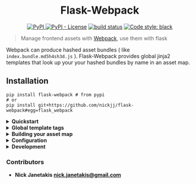 <h1 align="center"> Flask-Webpack</h1>

<p align="center">
<a href="https://pypi.org/project/Flask-Webpack/"><img alt="PyPI" src="https://img.shields.io/pypi/v/flask-webpack.svg"/>
<a href="https://pypi.org/project/Flask-Webpack/"><img alt="PyPI - License" src="https://img.shields.io/pypi/l/flask-webpack.svg"></a>
<a href="https://travis-ci.org/nickjj/flask-webpack?branch=master"><img alt="build status" src="https://travis-ci.org/nickjj/flask-webpack.svg?branch=master"/></a>
<a href="https://github.com/ambv/black"><img src="https://img.shields.io/badge/code%20style-black-000000.svg" alt="Code style: black"></a>

>  Manage frontend assets with [Webpack](https://webpack.js.org/>), use them with flask

</p>

Webpack can produce hashed asset bundles ( like `index.bundle.md5h4sh3d.js` ).  Flask-Webpack provides global jinja2 templates that look up your your hashed bundles by name in an asset map.


Installation
------------

```{sh}
pip install flask-webpack # from pypi
# or
pip install git+https://github.com/nickjj/flask-webpack#egg=flask_webpack
```

<details><summary><b>Quickstart</b></summary>

```{sh}
  # webpack quickstart
  npm install --save-dev webpack webpack-cli webpack-manifest-plugin
  npm install --save lodash
  npx webpack \
    --output-filename [name].[chunkhash].js \
    --plugin webpack-manifest-plugin
  # looks for ./src/index.js for js assets, puts their compiled results in
  # ./dist/
```
```{javascript}
// src/index.js
import _ from 'lodash'
console.log(_.join(['hello', 'webpack'], ' '))
```
```python
# app.py
from flask import Flask
from flask_webpack import Webpack

webpack = Webpack()

app = Flask(__name__, static_folder="./dist")
webpack.init_app(app)
```
```HTML
<!-- templates/index.html -->
{{ javascript_tag("index.js") }}
```

If you have a webpack entrypoint named ``index.js``, the template will complile to

```{HTML}
  <script src="index.h4sh3d.js"></script>
```

Now you can happily tell your frontend proxy to cache that hamburger image for
an entire year.  If you ever change the hamburger, the md5 will change but you
do not need to change any of your templates because the `asset_url_for`
tag knows how to look it up.
</details>

<details><summary><b>Global template tags</b></summary>

#### `asset_url_for`
Signature:
```python
def assets_url_for(asset_name: str) -> jinja2.Markup: ...
```
resolves the hashed url for an asset name.  Quotes not included.

#### `javascript_tag`
Signature:
```python
def javascript_tag(
    *assets: str,
    unique: bool = True,
    attrs: Dict[str, Union[str, bool, int]] = {},
    **more_attrs: Union[str, bool, int]
) -> jinja2.Markup: ...
```
produces a `<script>` tag for each passed asset name.  Each tag will have the HTML attributes described in the `attrs` and `more_attrs` dicts.  If you need to duplicate a script, pass `unique=False`.  If you need to use a reserved keyword as a HTML attribute on your script tag, (i.e. `async`, `attrs`, `unique`), put the desired prop in into the `attrs` dict.

#### `stylesheet_tag`
Signature:
```python
def stylesheet_tag(
    *assets: str,
    unique: bool = True,
    attrs: Dict[str, Union[str, bool, int]] = {},
    **more_attrs: Union[str, bool, int]
) -> jinja2.Markup: ...
```
Writes out a `<link rel="stylesheet">` tag for each passed asset.  Each tag will have the HTML attributes described in the `attrs` and `more_attrs` dicts.  If you need to duplicate a script, pass `unique=False`.  If you need to use a reserved keyword as a HTML attribute on your script tag, (i.e. `async`, `attrs`, `unique`), put the desired prop in into the `attrs` dict.


You can view a complete working example in the <a href="./flask_webpack/tests/test_app">test app</a>.

There's also a <a href="https://nickjanetakis.com/blog/manage-your-assets-with-flask-webpack">blog post and short video</a> explaining how to use this extension.
</details>

<details><summary><b>Building your asset map</b></summary>
Flask-Webpack requires a JSON file `manifest.json` mapping the name of each of your bundles to its hashed equivalent.  You can build this manifest file using
<a
  href="https://www.npmjs.com/package/webpack-manifest-plugin">
  <code>webpack-manifest-plugin</code></a>
or
<a  href="https://github.com/nickjj/manifest-revision-webpack-plugin">
  <code>manifest-revision-plugin</code></a>
</a>
</details>


<details><summary><b>Configuration</b></summary>

`Flask-Webpack` resolves its configuration options with this order of priority:
  1. `app.config[OPTION_NAME]` trumps all
  2. a named option in the asset_map
  3. `flask_webpack.Webpack(**{"option_name": option_value})`

Here are the available configuration options:


```python
(
  app.config["WEBPACK_MANIFEST_PATH"]
  or flask_webpack.Webpack(manifest_path=None)
)
```
default: ``None``

**Required:** any valid path to a JSON asset map.  An idiomatic location might be  `./dist/manifest.json` relative to your `package.json`.

```python
(
  app.config["WEBPACK_ASSETS_URL"]
  or json_asset_map["publicPath"]
  or json_asset_map["public_path"]
  or flask_webpack.Webpack(assets_url=None)
)
```
default: `"/"`

**Optional:** A URL to prepend to your hashed asset names.  In production, you can set this to your full domain name or CDN.  In development, you might to point to a [`webpack-dev-server`](https://github.com/webpack/webpack-dev-server) on another port.  You can control this in python switching `os.environ.get("FLASK_ENV") == "development"` or by changing the value of the `publicPath` key in the generation of your asset map.

:warning: warning: this does not automatically join the URL and your asset name.  You must provide the joining `/`.

:warning: warning: prepending a different `asset_url`/`public_path` to your assets may cause them not to work in production `url(./relative/path/to/style/asset)`


```python
app.config.get("WEBPACK_MANIFEST_ASSETS_ONLY")
```
default: ``False``

**Optional:** Assume the manifest file only contains the assets and *not* `"publicPath"` or `"public_path"`.  Otherwise, `flask_webpack` will handle both flat asset maps and asset maps with an `"asset"` key.

```python
(
  app.config.get("WEBPACK_LOG_LEVEL")
  or 'DEBUG' if (
    os.environ.get("FLASK_DEBUG")
    or os.environ.get("FLASK_ENV") == 'development'
  )
  else 'ERROR'
)
```
default: `"ERROR"`
**Optional** One of the .string [python logging levels](https://docs.python.org/3/howto/logging.html#logging-levels).  The higher/more serious the level, more visible a missing asset will become.

|error level| missing asset yields|
|--|--|
|**DEBUG**| `<-- comment about missing asset -->`|
if level == "DEBUG":
    return "<!-- {} -->".format(message.replace("-->", "")
|**INFO**|`console.warn`|
|**WARNING**|`console.error`|
|**ERROR+**|`werkzeug.routing.BuildError`|

</details>

<details><summary><b>Development<b></summary>

```sh
git clone https://github.com/nickjj/flask-webpack.git
cd flask-webpack

# having created a fresh virtualenv with a tool of your choice..
source activate flask-webpack
pip install -r requirements.txt
pip install -r devRequirements.txt
```
pre-push, please run:
```bash
flake8 .      # check the style
pip install . # check it builds
pyre check    # run the static type checker
pytest ./tests/unit.py ./tests/test_app_wp1/tests
pip uninstall flask-webpack
```
</details>

### Contributors

- Nick Janetakis <nick.janetakis@gmail.com>
